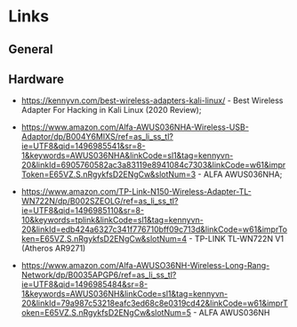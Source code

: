 # Links

## General

## Hardware

- https://kennyvn.com/best-wireless-adapters-kali-linux/ - Best Wireless Adapter For Hacking in Kali Linux (2020 Review);

- https://www.amazon.com/Alfa-AWUS036NHA-Wireless-USB-Adaptor/dp/B004Y6MIXS/ref=as_li_ss_tl?ie=UTF8&qid=1496985541&sr=8-1&keywords=AWUS036NHA&linkCode=sl1&tag=kennyvn-20&linkId=6905760582ac3a83119e8941084c7303&linkCode=w61&imprToken=E65VZ.S.nRgykfsD2ENgCw&slotNum=3 -
 ALFA AWUS036NHA;
 
- https://www.amazon.com/TP-Link-N150-Wireless-Adapter-TL-WN722N/dp/B002SZEOLG/ref=as_li_ss_tl?ie=UTF8&qid=1496985110&sr=8-10&keywords=tplink&linkCode=sl1&tag=kennyvn-20&linkId=edb424a6327c341f776710bff09c713d&linkCode=w61&imprToken=E65VZ.S.nRgykfsD2ENgCw&slotNum=4 -
 TP-LINK TL-WN722N V1 (Atheros AR9271)

- https://www.amazon.com/Alfa-AWUSO36NH-Wireless-Long-Rang-Network/dp/B0035APGP6/ref=as_li_ss_tl?ie=UTF8&qid=1496985484&sr=8-1&keywords=AWUS036NH&linkCode=sl1&tag=kennyvn-20&linkId=79a987c53218eafc3ed68c8e0319cd42&linkCode=w61&imprToken=E65VZ.S.nRgykfsD2ENgCw&slotNum=5 -
 ALFA AWUS036NH

